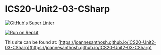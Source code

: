 # ICS20-Unit2-03-CSharp

[![GitHub's Super Linter](https://github.com/joannesanthosh/ICS20-Unit2-03-CSharp/workflows/GitHub's%20Super%20Linter/badge.svg)](https://github.com/joannesanthosh/ICS20-Unit2-03-CSharp/actions)

[![Run on Repl.it](https://repl.it/badge/github/joannesanthosh/ICS20-Unit2-03-CSharp)](https://repl.it/github/joannesanthosh/ICS20-Unit2-03-CSharp)

This site can be found at: [https://joannesanthosh.github.io/ICS20-Unit2-03-CSharp](https://joannesanthosh.github.io/ICS20-Unit2-03-CSharp)
